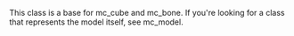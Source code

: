 This class is a base for mc_cube and mc_bone. If you're looking for a class that represents the model itself, see mc_model.
